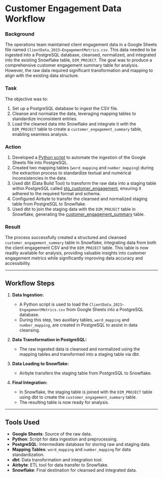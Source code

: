 
# Customer Engagement Data Workflow

### Background
The operations team maintained client engagement data in a Google Sheets file named `ClientData_2023—EngagementMetrics.csv`. This data needed to be ingested into a PostgreSQL database, cleansed, normalized, and integrated into the existing Snowflake table, `DIM_PROJECT`. The goal was to produce a comprehensive customer engagement summary table for analysis. However, the raw data required significant transformation and mapping to align with the existing data structure.

### Task
The objective was to:
1. Set up a PostgreSQL database to ingest the CSV file.
2. Cleanse and normalize the data, leveraging mapping tables to standardize inconsistent entries.
3. Load the cleaned data into Snowflake and integrate it with the `DIM_PROJECT` table to create a `customer_engagement_summary` table, enabling seamless analysis.

### Action
1. Developed a [Python script](/scripts/db_sheets_util.py) to automate the ingestion of the Google Sheets file into PostgreSQL.
2. Created two mapping tables (`word_mapping` and `number_mapping`) during the extraction process to standardize textual and numerical inconsistencies in the data.
3. Used dbt (Data Build Tool) to transform the raw data into a staging table within PostgreSQL called [stg_customer_engagement](/postgres/postgres/models/staging/stg_customer_engagement.sql), ensuring it adhered to the required format and schema.
4. Configured Airbyte to transfer the cleansed and normalized staging table from PostgreSQL to Snowflake.
5. Used dbt to join the staging data with the `DIM_PROJECT` table in Snowflake, generating the [customer_engagement_summary](/snowflake/snowflake/models/snowflake/customer_engagement_summary.sql) table.


### Result
The process successfully created a structured and cleansed `customer_engagement_summary` table in Snowflake, integrating data from both the client engagement CSV and the `DIM_PROJECT` table. This table is now readily available for analysis, providing valuable insights into customer engagement metrics while significantly improving data accuracy and accessibility.

---

## Workflow Steps

1. **Data Ingestion:**
   - A Python script is used to load the `ClientData_2023—EngagementMetrics.csv` from Google Sheets into a PostgreSQL database. 
   - During this step, two auxiliary tables, `word_mapping` and `number_mapping`, are created in PostgreSQL to assist in data cleansing.

2. **Data Transformation in PostgreSQL:**
   - The raw ingested data is cleansed and normalized using the mapping tables and transformed into a staging table via dbt.

3. **Data Loading to Snowflake:**
   - Airbyte transfers the staging table from PostgreSQL to Snowflake.

4. **Final Integration:**
   - In Snowflake, the staging table is joined with the `DIM_PROJECT` table using dbt to create the `customer_engagement_summary` table. 
   - The resulting table is now ready for analysis.

---

## Tools Used
- **Google Sheets**: Source of the raw data.
- **Python**: Script for data ingestion and preprocessing.
- **PostgreSQL**: Intermediate database for storing raw and staging data.
- **Mapping Tables**: `word_mapping` and `number_mapping` for data standardization.
- **dbt**: Data transformation and integration tool.
- **Airbyte**: ETL tool for data transfer to Snowflake.
- **Snowflake**: Final destination for cleansed and integrated data.
